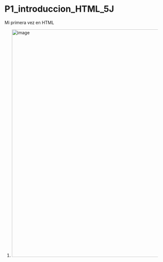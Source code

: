 # P1_introduccion_HTML_5J
Mi primera vez en HTML
1. <img width="839" height="745" alt="image" src="https://github.com/user-attachments/assets/8330bea9-f82d-47f1-9775-009b66ce906f" />

